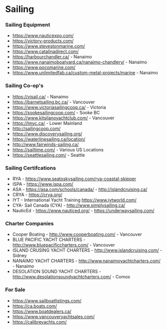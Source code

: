 # Sailing
### Sailing Equipment
* https://www.nauticexpo.com/
* https://victory-products.com/
* https://www.stevestonmarine.com/
* https://www.catalinadirect.com/
* https://harbourchandler.ca/ - Nanaimo
* https://www.nanaimoboatyard.ca/nanaimo-chandlery/ - Nanaimo
* https://www.pocomarine.com/
* https://www.unlimitedfab.ca/custom-metal-projects/marine - Nanaimo



### Sailing Co-op's
* https://visail.ca/ - Nanaimo
* https://barnetsailing.bc.ca/ - Vancouver
* https://www.victoriasailingcoop.ca/ - Victoria
* https://sookesailingcoop.com/ - Sooke BC
* https://www.kitsilanoyachtclub.com/ - Vancouver
* https://lmyc.ca/ - Lower Mainland
* http://sailingcoop.com/
* https://www.discoverysailing.org/
* https://waterlinesailing.ca/location/
* http://www.fairwinds-sailing.ca/
* https://sailtime.com/ - Various US Locations
* https://seattlesailing.com/ - Seattle

### Sailing Certifcations
* RYA - https://www.seatoskysailing.com/rya-coastal-skipper
* ISPA - https://www.ispa.com/
* ASA - https://asa.com/schools/canada/ - http://islandcruising.ca/
* CRYA - https://crya.org/
* IYT - International Yacht Training https://www.iytworld.com/ 
* CYA-  Sail Canada (CYA) - http://www.simplysailing.ca/
* NauticEd - https://www.nauticed.org/ - https://underwaysailing.com/

### Charter Companies
* Cooper Boating - http://www.cooperboating.com/ - Vancouver
* BLUE PACIFIC YACHT CHARTERS - http://www.bluepacificcharters.com/ - Vancouver
* ISLAND CRUSING YACHT CHARTERS - http://www.islandcruising.com/ - Sidney
* NANAIMO YACHT CHARTERS - http://www.nanaimoyachtcharters.com/ - Nanaimo
* DESOLATION SOUND YACHT CHARTERS - http://www.desolationsoundyachtcharters.com/ - Comox

### For Sale
* https://www.sailboatlistings.com/
* https://ca.boats.com/
* https://www.boatdealers.ca/
* https://www.vancouveryachtsales.com/
* https://calibreyachts.com/
